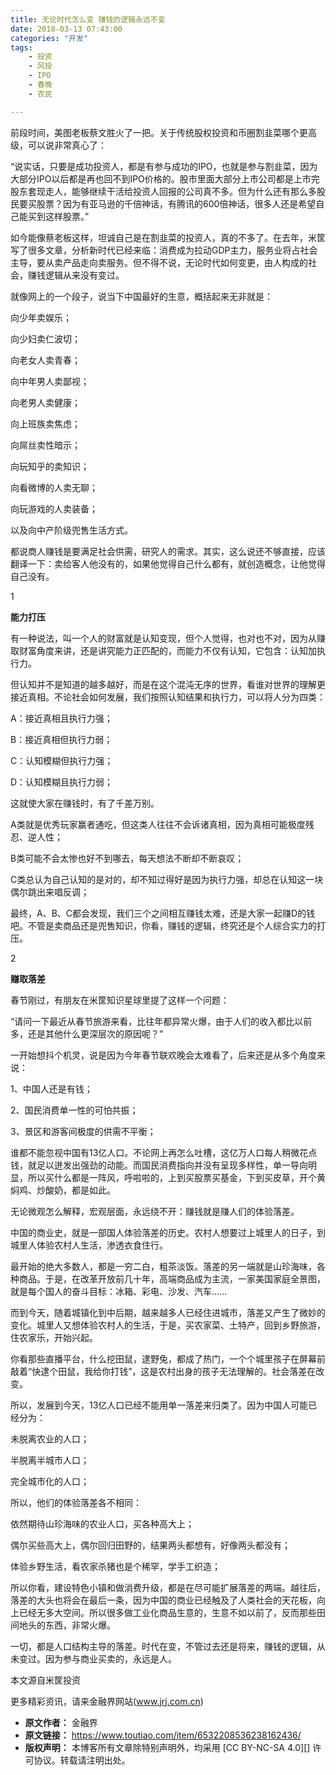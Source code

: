 ```yaml
---
title: 无论时代怎么变 赚钱的逻辑永远不变
date: 2018-03-13 07:43:00
categories: "开发"
tags:
	- 投资
	- 风投
	- IPO
	- 春晚
	- 农民

---
```


前段时间，美图老板蔡文胜火了一把。关于传统股权投资和币圈割韭菜哪个更高级，可以说非常真心了：

“说实话，只要是成功投资人，都是有参与成功的IPO，也就是参与割韭菜，因为大部分IPO以后都是再也回不到IPO价格的。股市里面大部分上市公司都是上市完股东套现走人，能够继续干活给投资人回报的公司真不多。但为什么还有那么多股民要买股票？因为有亚马逊的千倍神话，有腾讯的600倍神话，很多人还是希望自己能买到这样股票。”

如今能像蔡老板这样，坦诚自己是在割韭菜的投资人，真的不多了。在去年，米筐写了很多文章，分析新时代已经来临：消费成为拉动GDP主力，服务业将占社会主导，要从卖产品走向卖服务。但不得不说，无论时代如何变更，由人构成的社会，赚钱逻辑从来没有变过。

就像网上的一个段子，说当下中国最好的生意，概括起来无非就是：

向少年卖娱乐；

向少妇卖仁波切；

向老女人卖青春；

向中年男人卖鄙视；

向老男人卖健康；

向上班族卖焦虑；

向屌丝卖性暗示；

向玩知乎的卖知识；

向看微博的人卖无聊；

向玩游戏的人卖装备；

以及向中产阶级兜售生活方式。

都说商人赚钱是要满足社会供需，研究人的需求。其实，这么说还不够直接，应该翻译一下：卖给客人他没有的，如果他觉得自己什么都有，就创造概念，让他觉得自己没有。

1

**能力打压**

有一种说法，叫一个人的财富就是认知变现，但个人觉得，也对也不对，因为从赚取财富角度来讲，还是讲究能力正匹配的，而能力不仅有认知，它包含：认知加执行力。

但认知并不是知道的越多越好，而是在这个混沌无序的世界，看谁对世界的理解更接近真相。不论社会如何发展，我们按照认知结果和执行力，可以将人分为四类：

A：接近真相且执行力强；

B：接近真相但执行力弱；

C：认知模糊但执行力强；

D：认知模糊且执行力弱；

这就使大家在赚钱时，有了千差万别。

A类就是优秀玩家赢者通吃，但这类人往往不会诉诸真相，因为真相可能极度残忍、逆人性；

B类可能不会太惨也好不到哪去，每天想法不断却不断哀叹；

C类总认为自己认知的是对的，却不知过得好是因为执行力强，却总在认知这一块偶尔跳出来唱反调；

最终，A、B、C都会发现，我们三个之间相互赚钱太难，还是大家一起赚D的钱吧。不管是卖商品还是兜售知识，你看，赚钱的逻辑，终究还是个人综合实力的打压。

2

**赚取落差**

春节刚过，有朋友在米筐知识星球里提了这样一个问题：

“请问一下最近从春节旅游来看，比往年都异常火爆，由于人们的收入都比以前多，还是其他什么更深层次的原因呢？”

一开始想抖个机灵，说是因为今年春节联欢晚会太难看了，后来还是从多个角度来说：

1、中国人还是有钱；

2、国民消费单一性的可怕共振；

3、景区和游客间极度的供需不平衡；

谁都不能忽视中国有13亿人口。不论网上再怎么吐槽，这亿万人口每人稍微花点钱，就足以迸发出强劲的动能。而国民消费指向并没有呈现多样性，单一导向明显，所以买什么都是一阵风，呼啦啦的，上到买股票买基金，下到买皮草，开个黄焖鸡、炒酸奶，都是如此。

无论微观怎么解释，宏观层面，永远绕不开：赚钱就是赚人们的体验落差。

中国的商业史，就是一部国人体验落差的历史。农村人想要过上城里人的日子，到城里人体验农村人生活，渗透衣食住行。

最开始的绝大多数人，都是一穷二白，粗茶淡饭。落差的另一端就是山珍海味，各种商品。于是，在改革开放前几十年，高端商品成为主流，一家美国家庭全景图，就是每个国人的奋斗目标：冰箱、彩电、沙发、汽车……

而到今天，随着城镇化到中后期，越来越多人已经住进城市，落差又产生了微妙的变化。城里人又想体验农村人的生活，于是，买农家菜、土特产，回到乡野旅游，住农家乐，开始兴起。

你看那些直播平台，什么挖田鼠，逮野兔，都成了热门，一个个城里孩子在屏幕前敲着“快逮个田鼠，我给你打钱”，这是农村出身的孩子无法理解的。社会落差在改变。

所以，发展到今天，13亿人口已经不能用单一落差来归类了。因为中国人可能已经分为：

未脱离农业的人口；

半脱离半城市人口；

完全城市化的人口；

所以，他们的体验落差各不相同：

依然期待山珍海味的农业人口，买各种高大上；

偶尔买些高大上，偶尔回归田野的，结果两头都想有，好像两头都没有；

体验乡野生活，看农家杀猪也是个稀罕，学手工织造；

所以你看，建设特色小镇和做消费升级，都是在尽可能扩展落差的两端。越往后，落差的大头也将会在最后一条，因为中国的商业已经触及了人类社会的天花板，向上已经无多大空间。所以很多做工业化商品生意的，生意不如以前了，反而那些田间地头的东西，非常火爆。

一切，都是人口结构主导的落差。时代在变，不管过去还是将来，赚钱的逻辑，从未变过。因为参与商业买卖的，永远是人。

本文源自米筐投资

更多精彩资讯，请来金融界网站(www.jrj.com.cn)
 *  **原文作者：** 金融界
 *  **原文链接：** https://www.toutiao.com/item/6532208536238162436/
 *  **版权声明：** 本博客所有文章除特别声明外，均采用 [CC BY-NC-SA 4.0][] 许可协议。转载请注明出处。